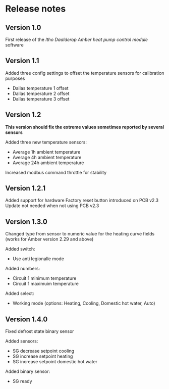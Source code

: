 # Release notes

## Version 1.0

First release of the *Itho Daalderop Amber heat pump control module* software

## Version 1.1

Added three config settings to offset the temperature sensors for calibration purposes
- Dallas temperature 1 offset
- Dallas temperature 2 offset
- Dallas temperature 3 offset

## Version 1.2

**This version should fix the extreme values sometimes reported by several sensors**

Added three new temperature sensors:
- Average 1h ambient temperature
- Average 4h ambient temperature
- Average 24h ambient temperature

Increased modbus command throttle for stability

## Version 1.2.1

Added support for hardware Factory reset button introduced on PCB v2.3
Update not needed when not using PCB v2.3

## Version 1.3.0

Changed type from sensor to numeric value for the heating curve fields (works for Amber version 2.29 and above)

Added switch:
- Use anti legionalle mode

Added numbers:
- Circuit 1 minimum temperature
- Circuit 1 maximuim temperature

Added select:
- Working mode (options: Heating, Cooling, Domestic hot water, Auto)

## Version 1.4.0

Fixed defrost state binary sensor

Added sensors:
- SG decrease setpoint cooling
- SG increase setpoint heating
- SG increase setpoint domestic hot water

Added binary sensor:
- SG ready